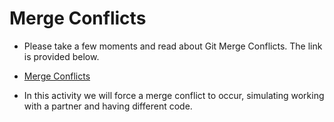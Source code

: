 # Merge Conflicts

* Please take a few moments and read about Git Merge Conflicts. The link is provided below.

* [Merge Conflicts](https://help.github.com/articles/about-merge-conflicts/)

* In this activity we will force a merge conflict to occur, simulating working with a partner and having different code.
